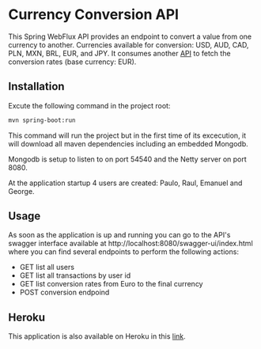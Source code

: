 # Currency Conversion API

This Spring WebFlux API provides an endpoint to convert a value from one currency to another. Currencies available for conversion: USD, AUD, CAD, PLN, MXN, BRL, EUR, and JPY.
It consumes another [API](http://api.exchangeratesapi.io) to fetch the conversion rates (base currency: EUR).

## Installation

Excute the following command in the project root:

```bash
mvn spring-boot:run
```

This command will run the project but in the first time of its excecution, it will download all maven dependencies including an embedded Mongodb.

Mongodb is setup to listen to on port 54540 and the Netty server on port 8080.

At the application startup 4 users are created: Paulo, Raul, Emanuel and George.

## Usage

As soon as the application is up and running you can go to the API's swagger interface available at http://localhost:8080/swagger-ui/index.html where you can find several endpoints to perform the following actions:

- GET list all users
- GET list all transactions by user id
- GET list conversion rates from Euro to the final currency
- POST conversion endpoind

## Heroku

This application is also available on Heroku in this [link](https://currency-conversion-pg.herokuapp.com/swagger-ui/index.html).